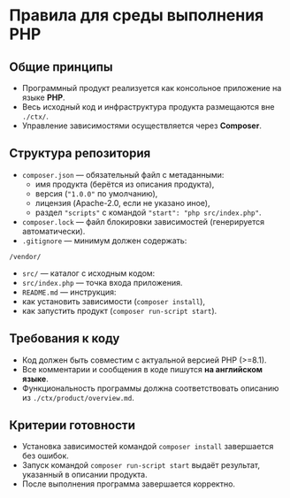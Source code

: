 # Правила для среды выполнения PHP

## Общие принципы

- Программный продукт реализуется как консольное приложение на языке **PHP**.
- Весь исходный код и инфраструктура продукта размещаются вне `./ctx/`.
- Управление зависимостями осуществляется через **Composer**.

## Структура репозитория

- `composer.json` — обязательный файл с метаданными:
  - имя продукта (берётся из описания продукта),
  - версия (`"1.0.0"` по умолчанию),
  - лицензия (Apache-2.0, если не указано иное),
  - раздел `"scripts"` с командой `"start": "php src/index.php"`.
- `composer.lock` — файл блокировки зависимостей (генерируется автоматически).
- `.gitignore` — минимум должен содержать:

```text
/vendor/
```

- `src/` — каталог с исходным кодом:
- `src/index.php` — точка входа приложения.
- `README.md` — инструкция:
- как установить зависимости (`composer install`),
- как запустить продукт (`composer run-script start`).

## Требования к коду

- Код должен быть совместим с актуальной версией PHP (>=8.1).
- Все комментарии и сообщения в коде пишутся **на английском языке**.
- Функциональность программы должна соответствовать описанию из `./ctx/product/overview.md`.

## Критерии готовности

- Установка зависимостей командой `composer install` завершается без ошибок.
- Запуск командой `composer run-script start` выдаёт результат, указанный в описании продукта.
- После выполнения программа завершается корректно.

